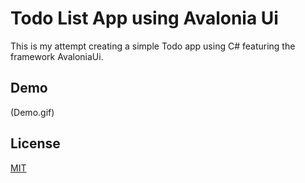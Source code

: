 # Todo List App using Avalonia Ui

This is my attempt creating a simple Todo app using C# featuring the framework AvaloniaUi.



## Demo
(Demo.gif)



## License

[MIT](https://choosealicense.com/licenses/mit/)

